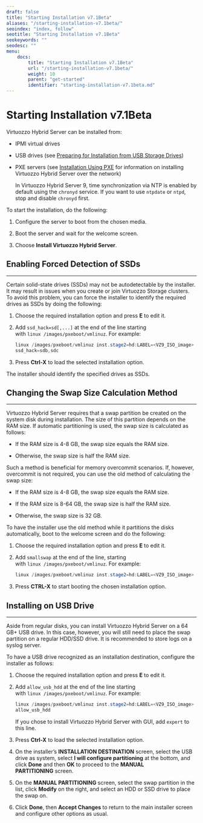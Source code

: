 ```yaml
---
draft: false
title: "Starting Installation v7.1Beta"
aliases: "/starting-installation-v7.1beta/"
seoindex: "index, follow"
seotitle: "Starting Installation v7.1Beta"
seokeywords: ""
seodesc: ""
menu:
    docs:
        title: "Starting Installation v7.1Beta"
        url: "/starting-installation-v7.1beta/"
        weight: 10
        parent: "get-started"
        identifier: "starting-installation-v7.1beta.md"
---
```

# Starting Installation v7.1Beta

Virtuozzo Hybrid Server can be installed from:

-   IPMI virtual drives

-   USB drives (see [Preparing for Installation from USB Storage Drives](.Preparing_for_Installation_from_USB_Storage_Drives_v7.1Beta))

-   PXE servers (see [Installation Using PXE](.PXE_Installation_v7.1Beta) for information on installing Virtuozzo Hybrid Server over the network)

    In Virtuozzo Hybrid Server 9, time synchronization via NTP is enabled by default using the `chronyd` service. If you want to use `ntpdate` or `ntpd`, stop and disable `chronyd` first.

To start the installation, do the following:

1.  Configure the server to boot from the chosen media.

2.  Boot the server and wait for the welcome screen.

3.  Choose **Install Virtuozzo Hybrid Server**.

## Enabling Forced Detection of SSDs

------------------------------------------------------------------------

Certain solid-state drives (SSDs) may not be autodetectable by the installer. It may result in issues when you create or join Virtuozzo Storage clusters. To avoid this problem, you can force the installer to identify the required drives as SSDs by doing the following:

1.  Choose the required installation option and press **E** to edit it.

2.  Add `ssd_hack=sd[,...]` at the end of the line starting with `linux /images/pxeboot/vmlinuz`. For example:

    ``` java
    linux /images/pxeboot/vmlinuz inst.stage2=hd:LABEL=<VZ9_ISO_image> quiet ip=dhcp \
    ssd_hack=sdb,sdc
    ```

3.  Press **Ctrl-X** to load the selected installation option.

The installer should identify the specified drives as SSDs.

## Changing the Swap Size Calculation Method

------------------------------------------------------------------------

Virtuozzo Hybrid Server requires that a swap partition be created on the system disk during installation. The size of this partition depends on the RAM size. If automatic partitioning is used, the swap size is calculated as follows:

-   If the RAM size is 4-8 GB, the swap size equals the RAM size.

-   Otherwise, the swap size is half the RAM size.

Such a method is beneficial for memory overcommit scenarios. If, however, overcommit is not required, you can use the old method of calculating the swap size:

-   If the RAM size is 4-8 GB, the swap size equals the RAM size.

-   If the RAM size is 8-64 GB, the swap size is half the RAM size.

-   Otherwise, the swap size is 32 GB.

To have the installer use the old method while it partitions the disks automatically, boot to the welcome screen and do the following:

1.  Choose the required installation option and press **E** to edit it.

2.  Add `smallswap` at the end of the line, starting with `linux /images/pxeboot/vmlinuz`. For example:

    ``` java
    linux /images/pxeboot/vmlinuz inst.stage2=hd:LABEL=<VZ9_ISO_image> quiet ip=dhcp smallswap
    ```

3.  Press **CTRL-X** to start booting the chosen installation option.

## Installing on USB Drive

------------------------------------------------------------------------

Aside from regular disks, you can install Virtuozzo Hybrid Server on a 64 GB+ USB drive. In this case, however, you will still need to place the swap partition on a regular HDD/SSD drive. It is recommended to store logs on a syslog server.

To have a USB drive recognized as an installation destination, configure the installer as follows:

1.  Choose the required installation option and press **E** to edit it.

2.  Add `allow_usb_hdd` at the end of the line starting with `linux /images/pxeboot/vmlinuz`. For example:

    ``` java
    linux /images/pxeboot/vmlinuz inst.stage2=hd:LABEL=<VZ9_ISO_image> quiet ip=dhcp \
    allow_usb_hdd
    ```

    If you chose to install Virtuozzo Hybrid Server with GUI, add `expert` to this line.

3.  Press **Ctrl-X** to load the selected installation option.

4.  On the installer’s **INSTALLATION DESTINATION** screen, select the USB drive as system, select **I will configure partitioning** at the bottom, and click **Done** and then **OK** to proceed to the **MANUAL PARTITIONING** screen.

5.  On the **MANUAL PARTITIONING** screen, select the swap partition in the list, click **Modify** on the right, and select an HDD or SSD drive to place the swap on.

6.  Click **Done**, then **Accept Changes** to return to the main installer screen and configure other options as usual.



